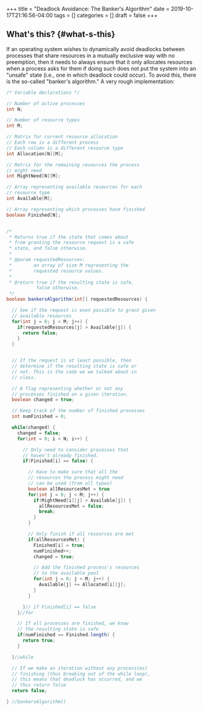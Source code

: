 +++
title = "Deadlock Avoidance: The Banker's Algorithm"
date = 2019-10-17T21:16:56-04:00
tags = []
categories = []
draft = false
+++

[//]: # (tags = ["operating systems", "process synchronization", "algorithms"], categories = ["Computers and Software"])

## What's this? {#what-s-this}

If an operating system wishes to dynamically avoid deadlocks between processes that share resources in a mutually exclusive way with no preemption, then it needs to always ensure that it only allocates resources when a process asks for them if doing such does not put the system into an "unsafe" state (i.e., one in which deadlock could occur). To avoid this, there is the so-called "banker's algorithm." A very rough implementation:

```java
/* Variable declarations */

// Number of active processes
int N;

// Number of resource types
int M;

// Matrix for current resource allocation
// Each row is a different process
// Each column is a different resource type
int Allocation[N][M];

// Matrix for the remaining resources the process
// might need
int MightNeed[N][M];

// Array representing available resources for each
// resource type
int Available[M];

// Array representing which processes have finished
boolean Finished[N];


/*
 * Returns true if the state that comes about
 * from granting the resource request is a safe
 * state, and false otherwise.
 *
 * @param requestedResources:
 *        an array of size M representing the
 *        requested resource values.
 *
 * @return true if the resulting state is safe,
           false otherwise.
 */
boolean bankersAlgorithm(int[] requestedResources) {

  // See if the request is even possible to grant given
  // available resources
  for(int j = 0; j < M; j++) {
    if(requestedResources[j] > Available[j]) {
      return false;
    }
  }


  // If the request is at least possible, then
  // determine if the resulting state is safe or
  // not. This is the code we we talked about in
  // class.

  // A flag representing whether or not any
  // processes finished on a given iteration.
  boolean changed = true;

  // Keep track of the number of finished processes
  int numFinished = 0;

  while(changed) {
    changed = false;
    for(int = 0; i < N; i++) {

      // Only need to consider processes that
      // haven't already finished.
      if(Finished[i] == false) {

        // Have to make sure that all the
        // resources the process might need
        // can be used (from all types)
        boolean allResourcesMet = true
        for(int j = 0; j < M; j++) {
          if(MightNeed[i][j] > Available[j]) {
            allResourcesMet = false;
            break;
          }
        }

        // Only finish if all resources are met
        if(allResourcesMet) {
          Finished[i] = true;
          numFinished++;
          changed = true;

          // Add the finished process's resources
          // to the available pool
          for(int j = 0; j < M; j++) {
            Available[j] += Allocated[i][j];
          }
        }

      }// if Finished[i] == false
    }//for

    // If all processes are finished, we know
    // the resulting state is safe
    if(numFinished == Finished.length) {
      return true;
    }

  }//while

  // If we make an iteration without any process(es)
  // finishing (thus breaking out of the while loop),
  // this means that deadlock has occurred, and we
  // thus return false
  return false;

} //bankersAlgorithm()
```

